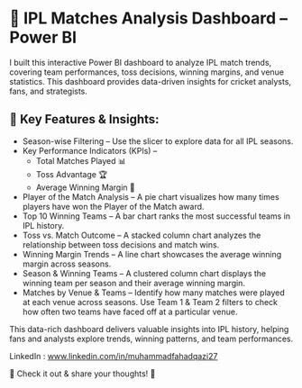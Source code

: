 # 🏏 IPL Matches Analysis Dashboard – Power BI
I built this interactive Power BI dashboard to analyze IPL match trends, covering team performances, toss decisions, winning margins, and venue statistics. This dashboard provides data-driven insights for cricket analysts, fans, and strategists.

## 🔹 Key Features & Insights:
- Season-wise Filtering – Use the slicer to explore data for all IPL seasons.
- Key Performance Indicators (KPIs) –
  - Total Matches Played 📊
  - Toss Advantage 🏆
  - Average Winning Margin 🎯
- Player of the Match Analysis – A pie chart visualizes how many times players have won the Player of the Match award.
- Top 10 Winning Teams – A bar chart ranks the most successful teams in IPL history.
- Toss vs. Match Outcome – A stacked column chart analyzes the relationship between toss decisions and match wins.
- Winning Margin Trends – A line chart showcases the average winning margin across seasons.
- Season & Winning Teams – A clustered column chart displays the winning team per season and their average winning margin.
- Matches by Venue & Teams – Identify how many matches were played at each venue across seasons. Use Team 1 & Team 2 filters to check how often two teams have faced off at a particular venue.

This data-rich dashboard delivers valuable insights into IPL history, helping fans and analysts explore trends, winning patterns, and team performances.

LinkedIn : www.linkedin.com/in/muhammadfahadqazi27

🔗 Check it out & share your thoughts! 🚀

